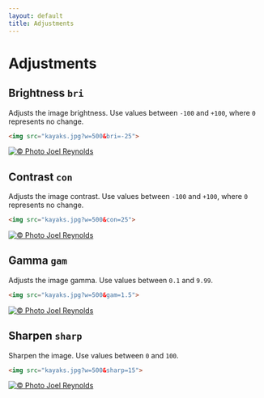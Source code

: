 ```yaml
---
layout: default
title: Adjustments
---
```


# Adjustments

## Brightness `bri`

Adjusts the image brightness. Use values between `-100` and `+100`, where `0` represents no change.

~~~ html
<img src="kayaks.jpg?w=500&bri=-25">
~~~

[![© Photo Joel Reynolds](https://glide.herokuapp.com/0.3/kayaks.jpg?w=500&bri=-25)](https://glide.herokuapp.com/0.3/kayaks.jpg?w=500&bri=-25)

## Contrast `con`

Adjusts the image contrast. Use values between `-100` and `+100`, where `0` represents no change.

~~~ html
<img src="kayaks.jpg?w=500&con=25">
~~~

[![© Photo Joel Reynolds](https://glide.herokuapp.com/0.3/kayaks.jpg?w=500&con=25)](https://glide.herokuapp.com/0.3/kayaks.jpg?w=500&con=25)

## Gamma `gam`

Adjusts the image gamma. Use values between `0.1` and `9.99`.

~~~ html
<img src="kayaks.jpg?w=500&gam=1.5">
~~~

[![© Photo Joel Reynolds](https://glide.herokuapp.com/0.3/kayaks.jpg?w=500&gam=1.5)](https://glide.herokuapp.com/0.3/kayaks.jpg?w=500&gam=1.5)

## Sharpen `sharp`

Sharpen the image. Use values between `0` and `100`.

~~~ html
<img src="kayaks.jpg?w=500&sharp=15">
~~~

[![© Photo Joel Reynolds](https://glide.herokuapp.com/0.3/kayaks.jpg?w=500&sharp=15)](https://glide.herokuapp.com/0.3/kayaks.jpg?w=500&sharp=15)
